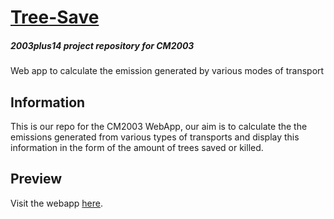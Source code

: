 # [Tree-Save](https://2003plus14.github.io/tree-save/)
##### 2003plus14 project repository for CM2003
Web app to calculate the emission generated by various modes of transport

## Information
This is our repo for the CM2003 WebApp, our aim is to calculate the the emissions generated from various types of transports and display this information in the form of the amount of trees saved or killed.


## Preview
Visit the webapp [here](https://2003plus14.github.io/tree-save/).
